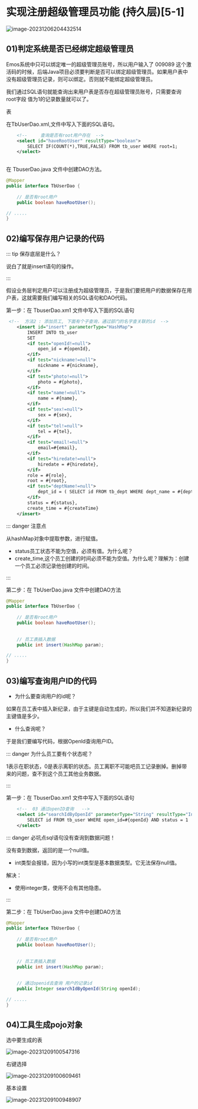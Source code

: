 # 实现注册超级管理员功能 (持久层)[5-1]

![image-20231206204432514](01实现注册超级管理员功能(持久层).assets/image-20231206204432514.png)

## 01)判定系统是否已经绑定超级管理员

Emos系统中只可以绑定唯一的超级管理员账号，所以用户输入了 009089 这个激活码的时候，后端Java项目必须要判断是否可以绑定超级管理员。如果用户表中没有超级管理员记录，则可以绑定。否则就不能绑定超级管理员。

我们通过SQL语句就能查询出来用户表是否存在超级管理员账号，只需要查询 root字段 值为1的记录数量就可以了。

表

在TbUserDao.xml,文件中写入下面的SQL语句。

```xml
    <!--     查询是否有root用户存在  -->
    <select id="haveRootUser" resultType="boolean">
        SELECT IF(COUNT(*),TRUE,FALSE) FROM tb_user WHERE root=1;
    </select>
    
```

在 TbuserDao.java 文件中创建DAO方法。

```java
@Mapper
public interface TbUserDao {
    
    // 是否有root用户
    public boolean haveRootUser();

// .....
}
```



## 02)编写保存用户记录的代码

::: tip 保存底层是什么？

说白了就是insert语句的操作。

:::

假设业务层判定用户可以注册成为超级管理员，于是我们要把用户的数据保存在用户表，这就需要我们编写相关的SQL语句和DAO代码。

第一步：在 TbuserDao.xm1 文件中写入下面的SQL语句

```xml
 <!--  方法2 : 添加员工, 下面有个子查询，通过部门的名字查关联的id  -->
    <insert id="insert" parameterType="HashMap">
        INSERT INTO tb_user
        SET
        <if test="openId!=null">
            open_id = #{openId},
        </if>
        <if test="nickname!=null">
            nickname = #{nickname},
        </if>
        <if test="photo!=null">
            photo = #{photo},
        </if>
        <if test="name!=null">
            name = #{name},
        </if>
        <if test="sex!=null">
            sex = #{sex},
        </if>
        <if test="tel!=null">
            tel = #{tel},
        </if>
        <if test="email!=null">
            email=#{email},
        </if>
        <if test="hiredate!=null">
            hiredate = #{hiredate},
        </if>
        role = #{role},
        root = #{root},
        <if test="deptName!=null">
            dept_id = ( SELECT id FROM tb_dept WHERE dept_name = #{deptName} ),
        </if>
        status = #{status},
        create_time = #{createTime}
    </insert>
```

::: danger 注意点

从hashMap对象中提取参数，进行赋值。

- status员工状态不能为空值，必须有值。为什么呢？
- create_time,这个员工创建的时间必须不能为空值。为什么呢？理解为：创建一个员工必须记录他创建的时间。

:::



第二步：在 TbUserDao.java 文件中创建DAO方法

```java
@Mapper
public interface TbUserDao {
    
    // 是否有root用户
    public boolean haveRootUser();
    
        
    // 员工表插入数据
    public int insert(HashMap param);

// .....
}
```



## 03)编写查询用户ID的代码

- 为什么要查询用户的id呢？

如果在员工表中插入新纪录，由于主键是自动生成的，所以我们并不知道新纪录的主键值是多少。

- 什么查询呢？

于是我们要编写代码，根据Openld查询用户ID。

::: danger 为什么员工要有个状态呢？

1表示在职状态，0是表示离职的状态。员工离职不可能吧员工记录删掉。删掉带来的问题，查不到这个员工其他业务数据。

:::

第一步：在 TbuserDao.xm1 文件中写入下面的SQL语句

```xml
    <!--  03 通过openID查询   -->
    <select id="searchIdByOpenId" parameterType="String" resultType="Integer">
        SELECT id FROM tb_user WHERE open_id=#{openId} AND status = 1
    </select>
```

::: danger 必坑点sql语句没有查询到数据问题！

没有查到数据，返回的是一个null值。

- int类型会报错，因为小写的int类型是基本数据类型。它无法保存null值。

解决：

- 使用integer类，使用不会有其他隐患。

:::

第二步：在 TbUserDao.java 文件中创建DAO方法

```java
@Mapper
public interface TbUserDao {
    
    // 是否有root用户
    public boolean haveRootUser();
    
        
    // 员工表插入数据
    public int insert(HashMap param);
    
    
    // 通过openid去查询 用户的记录id
    public Integer searchIdByOpenId(String openId);

// .....
}
```

## 04)工具生成pojo对象

选中要生成的表

![image-20231209100547316](01实现注册超级管理员功能(持久层).assets/image-20231209100547316.png)



右键选择

![image-20231209100609461](01实现注册超级管理员功能(持久层).assets/image-20231209100609461.png)



基本设置

![image-20231209100948907](01实现注册超级管理员功能(持久层).assets/image-20231209100948907.png)



